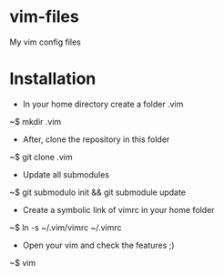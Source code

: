 vim-files
=========

My vim config files

Installation
=========

- In your home directory create a folder .vim

~$ mkdir .vim

- After, clone the repository in this folder

~$ git clone <url> .vim

- Update all submodules

~$ git submodulo init && git submodule update

- Create a symbolic link of vimrc in your home folder 

~$ ln -s ~/.vim/vimrc ~/.vimrc

- Open your vim and check the features ;)

~$ vim 
